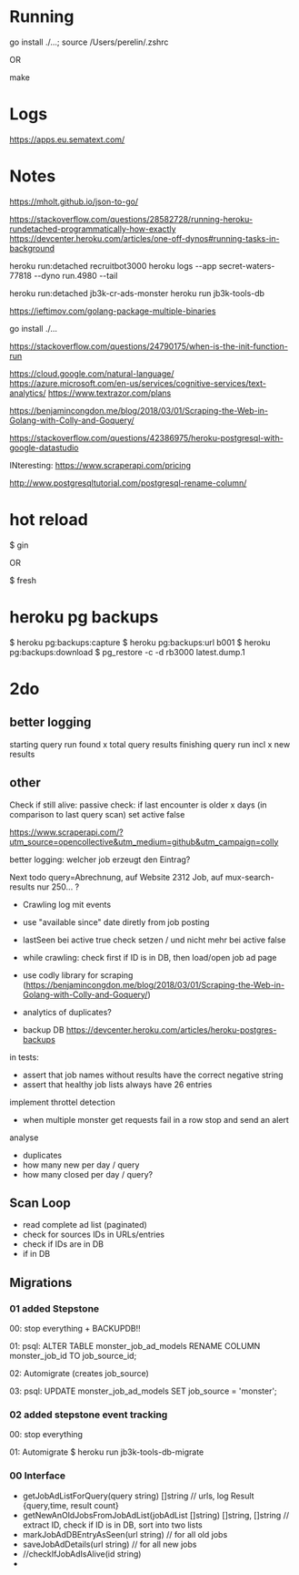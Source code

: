 
# Running

go install ./...; source /Users/perelin/.zshrc

OR

make

# Logs

https://apps.eu.sematext.com/ 

# Notes

https://mholt.github.io/json-to-go/

https://stackoverflow.com/questions/28582728/running-heroku-rundetached-programmatically-how-exactly
https://devcenter.heroku.com/articles/one-off-dynos#running-tasks-in-background

heroku run:detached recruitbot3000
heroku logs --app secret-waters-77818 --dyno run.4980 --tail

heroku run:detached jb3k-cr-ads-monster
heroku run jb3k-tools-db

https://ieftimov.com/golang-package-multiple-binaries

go install ./... 

https://stackoverflow.com/questions/24790175/when-is-the-init-function-run

https://cloud.google.com/natural-language/
https://azure.microsoft.com/en-us/services/cognitive-services/text-analytics/ 
https://www.textrazor.com/plans

https://benjamincongdon.me/blog/2018/03/01/Scraping-the-Web-in-Golang-with-Colly-and-Goquery/

https://stackoverflow.com/questions/42386975/heroku-postgresql-with-google-datastudio

INteresting: https://www.scraperapi.com/pricing

http://www.postgresqltutorial.com/postgresql-rename-column/


# hot reload

$ gin

OR

$ fresh

# heroku pg backups
$ heroku pg:backups:capture
$ heroku pg:backups:url b001
$ heroku pg:backups:download
$ pg_restore -c -d rb3000 latest.dump.1

# 2do

## better logging

starting query run
found x total query results
finishing query run incl x new results

## other

Check if still alive: passive check: if last encounter is older x days (in comparison to last query scan) set active false 

https://www.scraperapi.com/?utm_source=opencollective&utm_medium=github&utm_campaign=colly

better logging: welcher job erzeugt den Eintrag?

Next todo
query=Abrechnung, auf Website 2312 Job, auf mux-search-results nur 250... ?
+ Crawling log mit events


- use "available since" date diretly from job posting  
- lastSeen bei active true check setzen / und nicht mehr bei active false
- while crawling: check first if ID is in DB, then load/open job ad page 
- use codly library for scraping (https://benjamincongdon.me/blog/2018/03/01/Scraping-the-Web-in-Golang-with-Colly-and-Goquery/)

- analytics of duplicates?

- backup DB https://devcenter.heroku.com/articles/heroku-postgres-backups

in tests:
- assert that job names without results have the correct negative string
- assert that healthy job lists always have 26 entries

implement throttel detection
- when multiple monster get requests fail in a row stop and send an alert

analyse
- duplicates
- how many new per day / query
- how many closed per day / query?

## Scan Loop

- read complete ad list (paginated)
- check for sources IDs in URLs/entries
- check if IDs are in DB
- if in DB

## Migrations

### 01 added Stepstone

00: stop everything + BACKUPDB!!

01: psql: ALTER TABLE monster_job_ad_models RENAME COLUMN monster_job_id TO job_source_id;

02: Automigrate (creates job_source)

03: psql: UPDATE monster_job_ad_models SET job_source = 'monster';

### 02 added stepstone event tracking

00: stop everything

01: Automigrate
$ heroku run jb3k-tools-db-migrate

### 00 Interface

- getJobAdListForQuery(query string) []string // urls, log Result {query,time, result count}
- getNewAnOldJobsFromJobAdList(jobAdList []string) []string, []string // extract ID, check if ID is in DB, sort into two lists
- markJobAdDBEntryAsSeen(url string) // for all old jobs
- saveJobAdDetails(url string) // for all new jobs
- //checkIfJobAdIsAlive(id string)
- 
